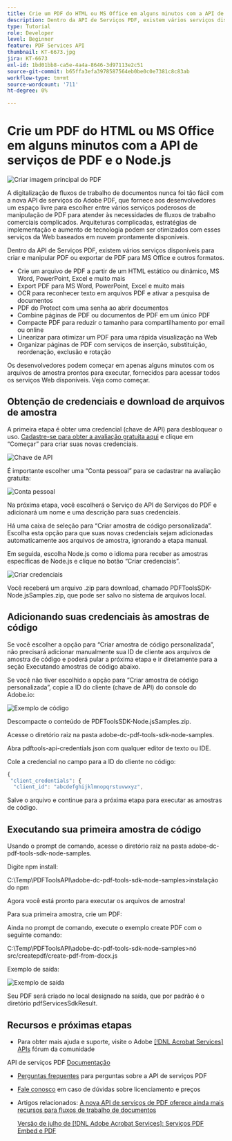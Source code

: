 ```yaml
---
title: Crie um PDF do HTML ou MS Office em alguns minutos com a API de serviços de PDF e o Node.js
description: Dentro da API de Serviços PDF, existem vários serviços disponíveis para criar e manipular PDF ou exportar de PDF para MS Office e outros formatos
type: Tutorial
role: Developer
level: Beginner
feature: PDF Services API
thumbnail: KT-6673.jpg
jira: KT-6673
exl-id: 1bd01bb8-ca5e-4a4a-8646-3d97113e2c51
source-git-commit: b65ffa3efa3978587564eb0be0c0e7381c8c83ab
workflow-type: tm+mt
source-wordcount: '711'
ht-degree: 0%

---
```


# Crie um PDF do HTML ou MS Office em alguns minutos com a API de serviços de PDF e o Node.js

![Criar imagem principal do PDF](assets/createpdffromhtml_hero.jpg)

A digitalização de fluxos de trabalho de documentos nunca foi tão fácil com a nova API de serviços do Adobe PDF, que fornece aos desenvolvedores um espaço livre para escolher entre vários serviços poderosos de manipulação de PDF para atender às necessidades de fluxos de trabalho comerciais complicados. Arquiteturas complicadas, estratégias de implementação e aumento de tecnologia podem ser otimizados com esses serviços da Web baseados em nuvem prontamente disponíveis.

Dentro da API de Serviços PDF, existem vários serviços disponíveis para criar e manipular PDF ou exportar de PDF para MS Office e outros formatos.

* Crie um arquivo de PDF a partir de um HTML estático ou dinâmico, MS Word, PowerPoint, Excel e muito mais
* Export PDF para MS Word, PowerPoint, Excel e muito mais
* OCR para reconhecer texto em arquivos PDF e ativar a pesquisa de documentos
* PDF do Protect com uma senha ao abrir documentos
* Combine páginas de PDF ou documentos de PDF em um único PDF
* Compacte PDF para reduzir o tamanho para compartilhamento por email ou online
* Linearizar para otimizar um PDF para uma rápida visualização na Web
* Organizar páginas de PDF com serviços de inserção, substituição, reordenação, exclusão e rotação

Os desenvolvedores podem começar em apenas alguns minutos com os arquivos de amostra prontos para executar, fornecidos para acessar todos os serviços Web disponíveis. Veja como começar.

## Obtenção de credenciais e download de arquivos de amostra

A primeira etapa é obter uma credencial (chave de API) para desbloquear o uso. [Cadastre-se para obter a avaliação gratuita aqui](https://www.adobe.com/go/dcsdks_credentials) e clique em “Começar” para criar suas novas credenciais.

![Chave de API](assets/apikey.png)

É importante escolher uma “Conta pessoal” para se cadastrar na avaliação gratuita:

![Conta pessoal](assets/personalaccount.png)

Na próxima etapa, você escolherá o Serviço de API de Serviços do PDF e adicionará um nome e uma descrição para suas credenciais.

Há uma caixa de seleção para “Criar amostra de código personalizada”. Escolha esta opção para que suas novas credenciais sejam adicionadas automaticamente aos arquivos de amostra, ignorando a etapa manual.

Em seguida, escolha Node.js como o idioma para receber as amostras específicas de Node.js e clique no botão “Criar credenciais”.

![Criar credenciais](assets/createcredentials.png)

Você receberá um arquivo .zip para download, chamado PDFToolsSDK-Node.jsSamples.zip, que pode ser salvo no sistema de arquivos local.

## Adicionando suas credenciais às amostras de código

Se você escolher a opção para “Criar amostra de código personalizada”, não precisará adicionar manualmente sua ID de cliente aos arquivos de amostra de código e poderá pular a próxima etapa e ir diretamente para a seção Executando amostras de código abaixo.

Se você não tiver escolhido a opção para “Criar amostra de código personalizada”, copie a ID do cliente (chave de API) do console do Adobe.io:

![Exemplo de código](assets/codesample.png)

Descompacte o conteúdo de PDFToolsSDK-Node.jsSamples.zip.

Acesse o diretório raiz na pasta adobe-dc-pdf-tools-sdk-node-samples.

Abra pdftools-api-credentials.json com qualquer editor de texto ou IDE.

Cole a credencial no campo para a ID do cliente no código:

```javascript
{
 "client_credentials": {
  "client_id": "abcdefghijklmnopqrstuvwxyz",
```

Salve o arquivo e continue para a próxima etapa para executar as amostras de código.

## Executando sua primeira amostra de código

Usando o prompt de comando, acesse o diretório raiz na pasta adobe-dc-pdf-tools-sdk-node-samples.

Digite npm install:

C:\Temp\PDFToolsAPI\adobe-dc-pdf-tools-sdk-node-samples>instalação do npm

Agora você está pronto para executar os arquivos de amostra!

Para sua primeira amostra, crie um PDF:

Ainda no prompt de comando, execute o exemplo create PDF com o seguinte comando:

C:\Temp\PDFToolsAPI\adobe-dc-pdf-tools-sdk-node-samples>nó src/createpdf/create-pdf-from-docx.js

Exemplo de saída:

![Exemplo de saída](assets/exampleoutput.png)

Seu PDF será criado no local designado na saída, que por padrão é o diretório pdfServicesSdkResult.

## Recursos e próximas etapas

* Para obter mais ajuda e suporte, visite o Adobe [[!DNL Acrobat Services] APIs](https://community.adobe.com/t5/document-cloud-sdk/bd-p/Document-Cloud-SDK?page=1&amp;sort=latest_replies&amp;filter=all) fórum da comunidade

API de serviços PDF [Documentação](https://www.adobe.com/go/pdftoolsapi_doc)

* [Perguntas frequentes](https://community.adobe.com/t5/document-cloud-sdk/faq-for-document-services-pdf-tools-api/m-p/10726197) para perguntas sobre a API de serviços PDF

* [Fale conosco](https://www.adobe.com/go/pdftoolsapi_requestform) em caso de dúvidas sobre licenciamento e preços

* Artigos relacionados:
  [A nova API de serviços de PDF oferece ainda mais recursos para fluxos de trabalho de documentos](https://community.adobe.com/t5/document-services-apis/new-pdf-tools-api-brings-more-capabilities-for-document-services/m-p/11294170)

  [Versão de julho de [!DNL Adobe Acrobat Services]: Serviços PDF Embed e PDF](https://medium.com/adobetech/july-release-of-adobe-document-services-pdf-embed-and-pdf-tools-17211bf7776d)
